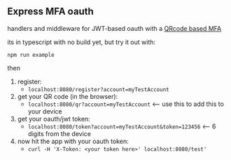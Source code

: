 ## Express MFA oauth

handlers and middleware for JWT-based oauth with a [QRcode based MFA](https://git.coolaj86.com/coolaj86/node-authenticator.js)

its in typescript with no build yet, but try it out with:

`npm run example`

then

1) register:
   - `localhost:8080/register?account=myTestAccount`
2) get your QR code (in the browser):
   - `localhost:8080/qr?account=myTestAccount` <-- use this to add this to your device
3) get your oauth/jwt token:
   - `localhost:8080/token?account=myTestAccount&token=123456` <-- 6 digits from the device
4) now hit the app with your oauth token:
   - `curl -H 'X-Token: <your token here>' localhost:8080/test'`
